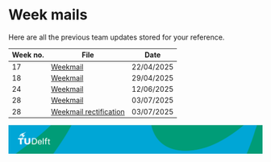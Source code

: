 # Week mails


Here are all the previous team updates stored for your reference.

| Week no.                                            | File       | Date |
|---------------------------------------------------------------|------------|------------|
| 17         | [Weekmail](./Weekmails/2025.4.22.pdf) | 22/04/2025 |
| 18         | [Weekmail](./Weekmails/2025.4.29.pdf) | 29/04/2025 |
| 24         | [Weekmail](./Weekmails/2025.6.12.pdf) | 12/06/2025 |
| 28         | [Weekmail](./Weekmails/2025.7.3.pdf) | 03/07/2025 |
| 28         | [Weekmail rectification](./Weekmails/2025.7.3_edit.pdf) | 03/07/2025 |


![footer](../../figures/footer-tudelft.jpg)


